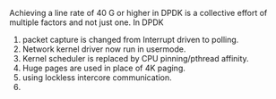 Achieving a line rate of 40 G or higher in DPDK is a collective effort of multiple factors and not just one.
In DPDK 
1) packet capture is changed from Interrupt driven to polling.
2) Network kernel driver now run in usermode.
3) Kernel scheduler is replaced by CPU pinning/pthread affinity.
4) Huge pages are used in place of 4K paging.
5) using lockless intercore communication.
6) 
